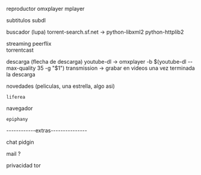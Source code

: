 reproductor
	omxplayer
	mplayer

subtitulos
	subdl
	
buscador (lupa)
	torrent-search.sf.net	→ python-libxml2 python-httplib2

streaming
	peerflix	
	torrentcast

descarga (flecha de descarga)
	youtube-dl	→ omxplayer -b $(youtube-dl --max-quality 35 -g "$1")
	transmission	→ grabar en videos una vez terminada la descarga

novedades (peliculas, una estrella, algo asi)

	liferea

navegador

	epiphany
	
------------extras---------------

chat
	pidgin

mail
	?

privacidad
	tor

